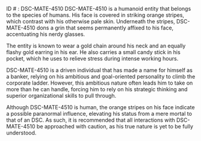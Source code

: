 ID # : DSC-MATE-4510
DSC-MATE-4510 is a humanoid entity that belongs to the species of humans. His face is covered in striking orange stripes, which contrast with his otherwise pale skin. Underneath the stripes, DSC-MATE-4510 dons a grin that seems permanently affixed to his face, accentuating his nerdy glasses.

The entity is known to wear a gold chain around his neck and an equally flashy gold earring in his ear. He also carries a small candy stick in his pocket, which he uses to relieve stress during intense working hours.

DSC-MATE-4510 is a driven individual that has made a name for himself as a banker, relying on his ambitious and goal-oriented personality to climb the corporate ladder. However, this ambitious nature often leads him to take on more than he can handle, forcing him to rely on his strategic thinking and superior organizational skills to pull through.

Although DSC-MATE-4510 is human, the orange stripes on his face indicate a possible paranormal influence, elevating his status from a mere mortal to that of an DSC. As such, it is recommended that all interactions with DSC-MATE-4510 be approached with caution, as his true nature is yet to be fully understood.